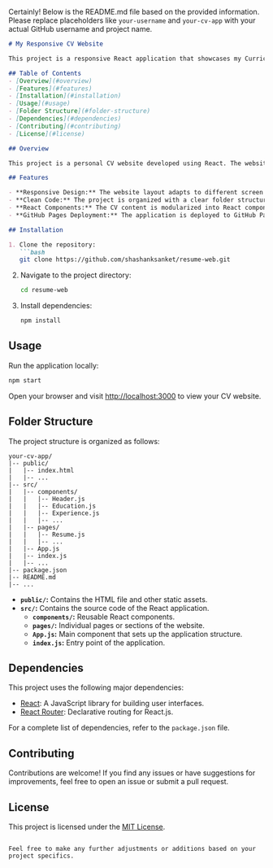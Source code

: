 Certainly! Below is the README.md file based on the provided information. Please replace placeholders like `your-username` and `your-cv-app` with your actual GitHub username and project name.

```markdown
# My Responsive CV Website

This project is a responsive React application that showcases my Curriculum Vitae (CV).

## Table of Contents
- [Overview](#overview)
- [Features](#features)
- [Installation](#installation)
- [Usage](#usage)
- [Folder Structure](#folder-structure)
- [Dependencies](#dependencies)
- [Contributing](#contributing)
- [License](#license)

## Overview

This project is a personal CV website developed using React. The website is designed to be responsive, ensuring a seamless viewing experience across various devices, including desktops, tablets, and smartphones.

## Features

- **Responsive Design:** The website layout adapts to different screen sizes, providing an optimal viewing experience on a variety of devices.
- **Clean Code:** The project is organized with a clear folder structure, making it easy to understand and maintain.
- **React Components:** The CV content is modularized into React components, promoting code reusability and maintainability.
- **GitHub Pages Deployment:** The application is deployed to GitHub Pages for easy accessibility.

## Installation

1. Clone the repository:
   ```bash
   git clone https://github.com/shashanksanket/resume-web.git
   ```

2. Navigate to the project directory:
   ```bash
   cd resume-web
   ```

3. Install dependencies:
   ```bash
   npm install
   ```

## Usage

Run the application locally:

```bash
npm start
```

Open your browser and visit [http://localhost:3000](http://localhost:3000) to view your CV website.

## Folder Structure

The project structure is organized as follows:

```
your-cv-app/
|-- public/
|   |-- index.html
|   |-- ...
|-- src/
|   |-- components/
|   |   |-- Header.js
|   |   |-- Education.js
|   |   |-- Experience.js
|   |   |-- ...
|   |-- pages/
|   |   |-- Resume.js
|   |   |-- ...
|   |-- App.js
|   |-- index.js
|   |-- ...
|-- package.json
|-- README.md
|-- ...
```

- **`public/`:** Contains the HTML file and other static assets.
- **`src/`:** Contains the source code of the React application.
  - **`components/`:** Reusable React components.
  - **`pages/`:** Individual pages or sections of the website.
  - **`App.js`:** Main component that sets up the application structure.
  - **`index.js`:** Entry point of the application.

## Dependencies

This project uses the following major dependencies:

- [React](https://reactjs.org/): A JavaScript library for building user interfaces.
- [React Router](https://reactrouter.com/): Declarative routing for React.js.

For a complete list of dependencies, refer to the `package.json` file.

## Contributing

Contributions are welcome! If you find any issues or have suggestions for improvements, feel free to open an issue or submit a pull request.

## License

This project is licensed under the [MIT License](LICENSE).
```

Feel free to make any further adjustments or additions based on your project specifics.
